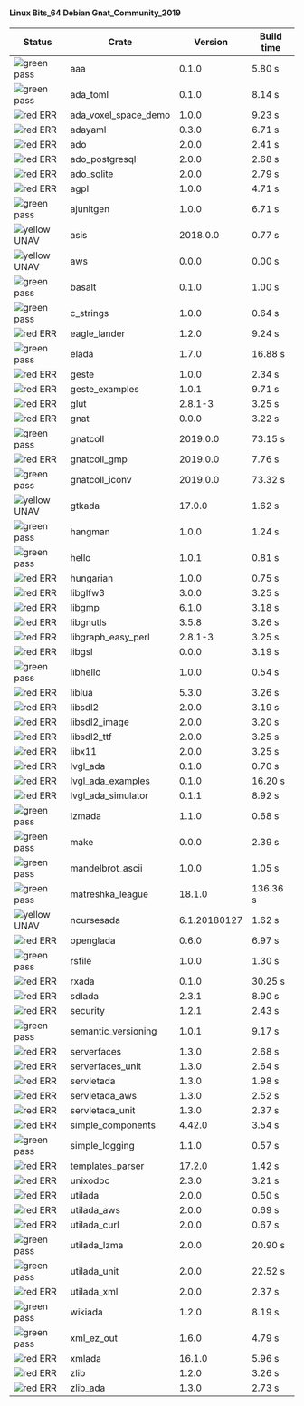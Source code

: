#### Linux Bits_64 Debian Gnat_Community_2019

| Status | Crate | Version | Build time |
| --- | --- | --- | --- |
|![green](https://placehold.it/8/00aa00/000000?text=+) pass | aaa | 0.1.0 |  5.80 s |
|![green](https://placehold.it/8/00aa00/000000?text=+) pass | ada_toml | 0.1.0 |  8.14 s |
|![red](https://placehold.it/8/ff0000/000000?text=+) ERR  | ada_voxel_space_demo | 1.0.0 |  9.23 s |
|![red](https://placehold.it/8/ff0000/000000?text=+) ERR  | adayaml | 0.3.0 |  6.71 s |
|![red](https://placehold.it/8/ff0000/000000?text=+) ERR  | ado | 2.0.0 |  2.41 s |
|![red](https://placehold.it/8/ff0000/000000?text=+) ERR  | ado_postgresql | 2.0.0 |  2.68 s |
|![red](https://placehold.it/8/ff0000/000000?text=+) ERR  | ado_sqlite | 2.0.0 |  2.79 s |
|![red](https://placehold.it/8/ff0000/000000?text=+) ERR  | agpl | 1.0.0 |  4.71 s |
|![green](https://placehold.it/8/00aa00/000000?text=+) pass | ajunitgen | 1.0.0 |  6.71 s |
|![yellow](https://placehold.it/8/ffbb00/000000?text=+) UNAV | asis | 2018.0.0 |  0.77 s |
|![yellow](https://placehold.it/8/ffbb00/000000?text=+) UNAV | aws | 0.0.0 |  0.00 s |
|![green](https://placehold.it/8/00aa00/000000?text=+) pass | basalt | 0.1.0 |  1.00 s |
|![green](https://placehold.it/8/00aa00/000000?text=+) pass | c_strings | 1.0.0 |  0.64 s |
|![red](https://placehold.it/8/ff0000/000000?text=+) ERR  | eagle_lander | 1.2.0 |  9.24 s |
|![green](https://placehold.it/8/00aa00/000000?text=+) pass | elada | 1.7.0 |  16.88 s |
|![red](https://placehold.it/8/ff0000/000000?text=+) ERR  | geste | 1.0.0 |  2.34 s |
|![red](https://placehold.it/8/ff0000/000000?text=+) ERR  | geste_examples | 1.0.1 |  9.71 s |
|![red](https://placehold.it/8/ff0000/000000?text=+) ERR  | glut | 2.8.1-3 |  3.25 s |
|![red](https://placehold.it/8/ff0000/000000?text=+) ERR  | gnat | 0.0.0 |  3.22 s |
|![green](https://placehold.it/8/00aa00/000000?text=+) pass | gnatcoll | 2019.0.0 |  73.15 s |
|![red](https://placehold.it/8/ff0000/000000?text=+) ERR  | gnatcoll_gmp | 2019.0.0 |  7.76 s |
|![green](https://placehold.it/8/00aa00/000000?text=+) pass | gnatcoll_iconv | 2019.0.0 |  73.32 s |
|![yellow](https://placehold.it/8/ffbb00/000000?text=+) UNAV | gtkada | 17.0.0 |  1.62 s |
|![green](https://placehold.it/8/00aa00/000000?text=+) pass | hangman | 1.0.0 |  1.24 s |
|![green](https://placehold.it/8/00aa00/000000?text=+) pass | hello | 1.0.1 |  0.81 s |
|![red](https://placehold.it/8/ff0000/000000?text=+) ERR  | hungarian | 1.0.0 |  0.75 s |
|![red](https://placehold.it/8/ff0000/000000?text=+) ERR  | libglfw3 | 3.0.0 |  3.25 s |
|![red](https://placehold.it/8/ff0000/000000?text=+) ERR  | libgmp | 6.1.0 |  3.18 s |
|![red](https://placehold.it/8/ff0000/000000?text=+) ERR  | libgnutls | 3.5.8 |  3.26 s |
|![red](https://placehold.it/8/ff0000/000000?text=+) ERR  | libgraph_easy_perl | 2.8.1-3 |  3.25 s |
|![red](https://placehold.it/8/ff0000/000000?text=+) ERR  | libgsl | 0.0.0 |  3.19 s |
|![green](https://placehold.it/8/00aa00/000000?text=+) pass | libhello | 1.0.0 |  0.54 s |
|![red](https://placehold.it/8/ff0000/000000?text=+) ERR  | liblua | 5.3.0 |  3.26 s |
|![red](https://placehold.it/8/ff0000/000000?text=+) ERR  | libsdl2 | 2.0.0 |  3.19 s |
|![red](https://placehold.it/8/ff0000/000000?text=+) ERR  | libsdl2_image | 2.0.0 |  3.20 s |
|![red](https://placehold.it/8/ff0000/000000?text=+) ERR  | libsdl2_ttf | 2.0.0 |  3.25 s |
|![red](https://placehold.it/8/ff0000/000000?text=+) ERR  | libx11 | 2.0.0 |  3.25 s |
|![red](https://placehold.it/8/ff0000/000000?text=+) ERR  | lvgl_ada | 0.1.0 |  0.70 s |
|![red](https://placehold.it/8/ff0000/000000?text=+) ERR  | lvgl_ada_examples | 0.1.0 |  16.20 s |
|![red](https://placehold.it/8/ff0000/000000?text=+) ERR  | lvgl_ada_simulator | 0.1.1 |  8.92 s |
|![green](https://placehold.it/8/00aa00/000000?text=+) pass | lzmada | 1.1.0 |  0.68 s |
|![green](https://placehold.it/8/00aa00/000000?text=+) pass | make | 0.0.0 |  2.39 s |
|![green](https://placehold.it/8/00aa00/000000?text=+) pass | mandelbrot_ascii | 1.0.0 |  1.05 s |
|![green](https://placehold.it/8/00aa00/000000?text=+) pass | matreshka_league | 18.1.0 |  136.36 s |
|![yellow](https://placehold.it/8/ffbb00/000000?text=+) UNAV | ncursesada | 6.1.20180127 |  1.62 s |
|![red](https://placehold.it/8/ff0000/000000?text=+) ERR  | openglada | 0.6.0 |  6.97 s |
|![green](https://placehold.it/8/00aa00/000000?text=+) pass | rsfile | 1.0.0 |  1.30 s |
|![red](https://placehold.it/8/ff0000/000000?text=+) ERR  | rxada | 0.1.0 |  30.25 s |
|![red](https://placehold.it/8/ff0000/000000?text=+) ERR  | sdlada | 2.3.1 |  8.90 s |
|![red](https://placehold.it/8/ff0000/000000?text=+) ERR  | security | 1.2.1 |  2.43 s |
|![green](https://placehold.it/8/00aa00/000000?text=+) pass | semantic_versioning | 1.0.1 |  9.17 s |
|![red](https://placehold.it/8/ff0000/000000?text=+) ERR  | serverfaces | 1.3.0 |  2.68 s |
|![red](https://placehold.it/8/ff0000/000000?text=+) ERR  | serverfaces_unit | 1.3.0 |  2.64 s |
|![red](https://placehold.it/8/ff0000/000000?text=+) ERR  | servletada | 1.3.0 |  1.98 s |
|![red](https://placehold.it/8/ff0000/000000?text=+) ERR  | servletada_aws | 1.3.0 |  2.52 s |
|![red](https://placehold.it/8/ff0000/000000?text=+) ERR  | servletada_unit | 1.3.0 |  2.37 s |
|![red](https://placehold.it/8/ff0000/000000?text=+) ERR  | simple_components | 4.42.0 |  3.54 s |
|![green](https://placehold.it/8/00aa00/000000?text=+) pass | simple_logging | 1.1.0 |  0.57 s |
|![red](https://placehold.it/8/ff0000/000000?text=+) ERR  | templates_parser | 17.2.0 |  1.42 s |
|![red](https://placehold.it/8/ff0000/000000?text=+) ERR  | unixodbc | 2.3.0 |  3.21 s |
|![red](https://placehold.it/8/ff0000/000000?text=+) ERR  | utilada | 2.0.0 |  0.50 s |
|![red](https://placehold.it/8/ff0000/000000?text=+) ERR  | utilada_aws | 2.0.0 |  0.69 s |
|![red](https://placehold.it/8/ff0000/000000?text=+) ERR  | utilada_curl | 2.0.0 |  0.67 s |
|![green](https://placehold.it/8/00aa00/000000?text=+) pass | utilada_lzma | 2.0.0 |  20.90 s |
|![green](https://placehold.it/8/00aa00/000000?text=+) pass | utilada_unit | 2.0.0 |  22.52 s |
|![red](https://placehold.it/8/ff0000/000000?text=+) ERR  | utilada_xml | 2.0.0 |  2.37 s |
|![green](https://placehold.it/8/00aa00/000000?text=+) pass | wikiada | 1.2.0 |  8.19 s |
|![green](https://placehold.it/8/00aa00/000000?text=+) pass | xml_ez_out | 1.6.0 |  4.79 s |
|![red](https://placehold.it/8/ff0000/000000?text=+) ERR  | xmlada | 16.1.0 |  5.96 s |
|![red](https://placehold.it/8/ff0000/000000?text=+) ERR  | zlib | 1.2.0 |  3.26 s |
|![red](https://placehold.it/8/ff0000/000000?text=+) ERR  | zlib_ada | 1.3.0 |  2.73 s |

